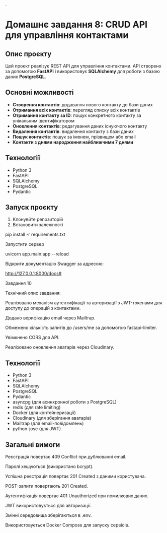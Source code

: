 .
# Домашнє завдання 8: CRUD API для управління контактами

## Опис проєкту
Цей проєкт реалізує REST API для управління контактами. API створено за допомогою **FastAPI** і використовує **SQLAlchemy** для роботи з базою даних **PostgreSQL**.

## Основні можливості
- **Створення контактів**: додавання нового контакту до бази даних
- **Отримання всіх контактів**: перегляд списку всіх контактів
- **Отримання контакту за ID**: пошук конкретного контакту за унікальним ідентифікатором
- **Оновлення контактів**: редагування даних існуючого контакту
- **Видалення контактів**: видалення контакту з бази даних
- **Пошук контактів**: пошук за іменем, прізвищем або email
- **Контакти з днями народження найближчими 7 днями**

## Технології
- Python 3
- FastAPI
- SQLAlchemy
- PostgreSQL
- Pydantic

## Запуск проєкту
1. Клонувйте репозиторій
2. Встановити залежності

pip install -r requirements.txt

Запустити сервер

uvicorn app.main:app --reload

Відкрити документацію Swagger за адресою:

http://127.0.0.1:8000/docs#

Завдання 10

Технічний опис завдання:

Реалізовано механізм аутентифікації та авторизації з JWT-токенами для доступу до операцій з контактами.

Додано верифікацію email через Mailtrap.

Обмежено кількість запитів до /users/me за допомогою fastapi-limiter.

Увімкнено CORS для API.

Реалізовано оновлення аватарів через Cloudinary.


## Технології

- Python 3
- FastAPI
- SQLAlchemy
- PostgreSQL
- Pydantic
- asyncpg (для асинхронної роботи з PostgreSQL)
- redis (для rate limiting)
- Docker (для контейнеризації)
- Cloudinary (для зберігання аватарів)
- Mailtrap (для email-повідомлень)
- python-jose (для JWT)

## Загальні вимоги

Реєстрація повертає 409 Conflict при дублюванні email.

Паролі хешуються (використано bcrypt).

Успішна реєстрація повертає 201 Created з даними користувача.

POST-запити повертають 201 Created.

Аутентифікація повертає 401 Unauthorized при помилкових даних.

JWT використовується для авторизації.

Змінні середовища зберігаються в .env.

Використовується Docker Compose для запуску сервісів.

